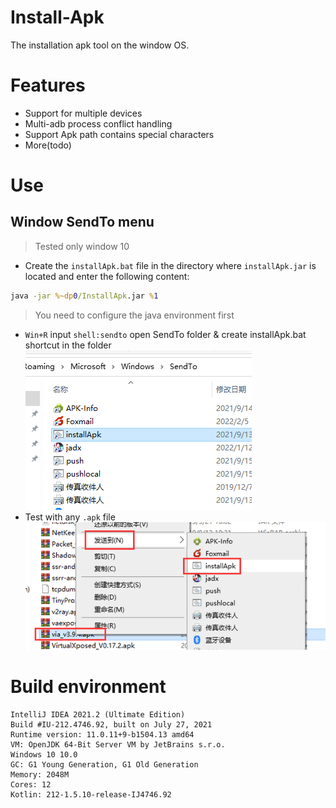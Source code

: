 # Install-Apk
The installation apk tool on the window OS.
# Features
- Support for multiple devices
- Multi-adb process conflict handling
- Support Apk path contains special characters
- More(todo)
# Use
## Window SendTo menu
> Tested only window 10
- Create the `installApk.bat` file in the directory where `installApk.jar` is located and enter the following content:
```bat
java -jar %~dp0/InstallApk.jar %1

```
> You need to configure the java environment first
- `Win+R` input `shell:sendto` open SendTo folder & create installApk.bat shortcut in the folder\
![images](./images/folder.png)
- Test with any `.apk` file\
![images](./images/sendto.png)
# Build environment
```
IntelliJ IDEA 2021.2 (Ultimate Edition)
Build #IU-212.4746.92, built on July 27, 2021
Runtime version: 11.0.11+9-b1504.13 amd64
VM: OpenJDK 64-Bit Server VM by JetBrains s.r.o.
Windows 10 10.0
GC: G1 Young Generation, G1 Old Generation
Memory: 2048M
Cores: 12
Kotlin: 212-1.5.10-release-IJ4746.92
```